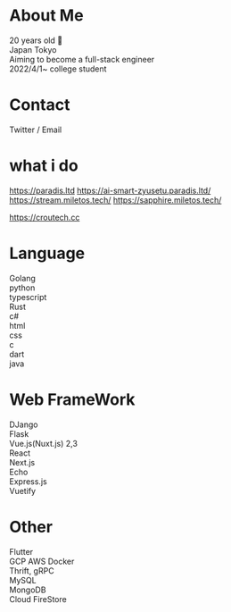 # About Me
20 years old 👏  
Japan Tokyo  
Aiming to become a full-stack engineer  
2022/4/1~ college student   

# Contact
Twitter / Email  

# what i do

https://paradis.ltd
https://ai-smart-zyusetu.paradis.ltd/
https://stream.miletos.tech/
https://sapphire.miletos.tech/

https://croutech.cc

# Language

Golang   
python  
typescript  
Rust  
c#  
html  
css   
c  
dart  
java   


# Web FrameWork

DJango  
Flask  
Vue.js(Nuxt.js) 2,3   
React  
Next.js  
Echo  
Express.js  
Vuetify  

# Other
Flutter  
GCP 
AWS
Docker  
Thrift, gRPC  
MySQL  
MongoDB  
Cloud FireStore



